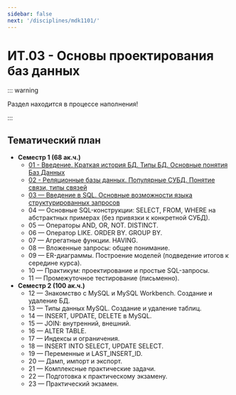 ```yaml
---
sidebar: false
next: '/disciplines/mdk1101/'
---
```


# ИТ.03 - Основы проектирования баз данных

::: warning

Раздел находится в процессе наполнения!

:::

## Тематический план

- **Семестр 1 (68 ак.ч.)**
  - [01 - Введение. Краткая история БД. Типы БД. Основные понятия Баз Данных](./lectures/01_lecture.md)
  - [02 - Реляционные базы данных. Популярные СУБД. Понятие связи, типы связей](./lectures/02_lecture.md)
  - [03 — Введение в SQL. Основные возможности языка структурированных запросов](./lectures/03_lecture.md)
  - 04 — Основные SQL-конструкции: SELECT, FROM, WHERE на абстрактных примерах (без привязки к конкретной СУБД).
  - 05 — Операторы AND, OR, NOT. DISTINCT.
  - 06 — Оператор LIKE. ORDER BY. GROUP BY.
  - 07 — Агрегатные функции. HAVING.
  - 08 — Вложенные запросы: общее понимание.
  - 09 — ER-диаграммы. Построение моделей (подведение итогов к середине курса).
  - 10 — Практикум: проектирование и простые SQL-запросы.
  - 11 — Промежуточное тестирование (письменно).
- **Семестр 2 (100 ак.ч.)**
  - 12 — Знакомство с MySQL и MySQL Workbench. Создание и удаление БД.
  - 13 — Типы данных MySQL. Создание и удаление таблиц.
  - 14 — INSERT, UPDATE, DELETE в MySQL.
  - 15 — JOIN: внутренний, внешний.
  - 16 — ALTER TABLE.
  - 17 — Индексы и ограничения.
  - 18 — INSERT INTO SELECT, UPDATE SELECT.
  - 19 — Переменные и LAST_INSERT_ID.
  - 20 — Дамп, импорт и экспорт.
  - 21 — Комплексные практические задачи.
  - 22 — Подготовка к практическому экзамену.
  - 23 — Практический экзамен.
